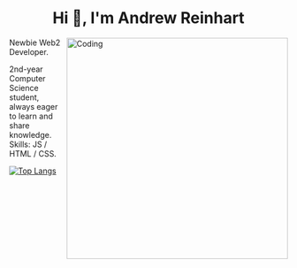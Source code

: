 <h1 align="center">Hi 👋, I'm Andrew Reinhart</h1>
<img align="right" alt="Coding" width="400" src="https://i.pinimg.com/originals/90/70/32/9070324cdfc07c68d60eed0c39e77573.gif">
Newbie Web2 Developer.

2nd-year Computer Science student, always eager to learn and share knowledge.<br>
Skills: JS / HTML / CSS.

[![Top Langs](https://github-readme-stats.vercel.app/api/top-langs/?username=Yochiyuu)](https://github.com/anuraghazra/github-readme-stats)

